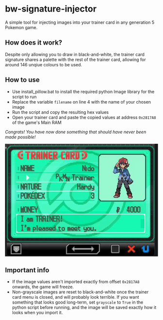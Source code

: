 # bw-signature-injector

A simple tool for injecting images into your trainer card in any generation 5 Pokemon game.

## How does it work?

Despite only allowing you to draw in black-and-white, the trainer card signature shares a palette with the rest of the trainer card, allowing for around 146 unqiue colours to be used.

## How to use

- Use install_pillow.bat to install the required python Image library for the script to run
- Replace the variable `filename` on line 4 with the name of your chosen image 
- Run the script and copy the resulting hex values
- Open your trainer card and paste the copied values at address `0x2817A8` of the game's Main RAM

_Congrats! You have now done something that should have never been made possible!_

![alt text](github/card.gif)

## Important info

- If the image values aren't imported exactly from offset `0x2817A8` onwards, the game will freeze.
- Non-grayscale images are reset to black-and-white once the trainer card menu is closed, and will probably look terrible. If you want something that looks good long-term, set `grayscale` to `True` in the python script before running, and the image will be saved exactly how it looks when you import it. 
